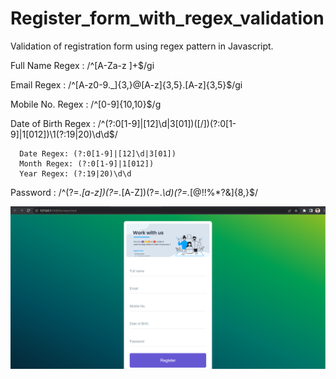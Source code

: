 # Register_form_with_regex_validation
Validation of registration form  using regex pattern in Javascript.

Full Name Regex : /^[A-Za-z ]+$/gi

Email Regex : /^[A-z0-9._]{3,}@[A-z]{3,5}.[A-z]{3,5}$/gi

Mobile No. Regex : /^[0-9]{10,10}$/g

Date of Birth Regex : /^(?:0[1-9]|[12]\d|3[01])([\/])(?:0[1-9]|1[012])\1(?:19|20)\d\d$/
    
      Date Regex: (?:0[1-9]|[12]\d|3[01])
      Month Regex: (?:0[1-9]|1[012])
      Year Regex: (?:19|20)\d\d 


Password : /^(?=.*[a-z])(?=.*[A-Z])(?=.*\d)(?=.*[@$!%*?&])[A-Za-z\d@$!%*?&]{8,}$/
      

![Registration form](https://raw.githubusercontent.com/nitishup94/Register_form_with_regex_validation/main/registration_form.png)
